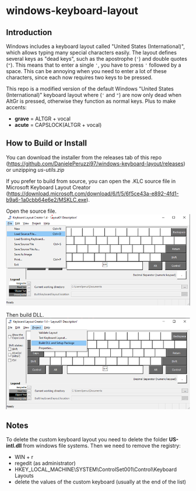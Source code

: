 # windows-keyboard-layout

## Introduction
Windows includes a keyboard layout called "United States (International)", which allows typing many special characters easily.
The layout defines several keys as "dead keys", such as the apostrophe (`'`) and double quotes (`"`).
This means that to enter a single `'`, you have to press `'` followed by a space.
This can be annoying when you need to enter a lot of these characters, since each now requires two keys to be pressed.

This repo is a modified version of the default Windows "United States (International)" keyboard layout where
(`'` and `"`) are now only dead when AltGr is pressed, otherwise they function as normal keys.
Plus to make accents:

- **grave** = ALTGR + vocal
- **acute** = CAPSLOCK(ALTGR + vocal)

## How to Build or Install
You can download the installer from the releases tab of this repo (https://github.com/DanielePeruzzi97/windows-keyboard-layout/releases) or unzipping *us-utils.zip*

If you prefer to build from source, you can open the .KLC source file in Microsoft Keyboard Layout Creator (https://download.microsoft.com/download/6/f/5/6f5ce43a-e892-4fd1-b9a6-1a0cbb64e6e2/MSKLC.exe).

Open the source file.
![Image 1](/images/loadSource.png)

Then build DLL.
![Image 2](/images/buildDll.png)

## Notes
To delete the custom keyboard layout you need to delete the folder **US-intl.dll** from windows file systems.
Then we need to remove the registry:
- WIN + r
- regedit (as administrator)
- HKEY_LOCAL_MACHINE\SYSTEM\ControlSet001\Control\Keyboard Layouts
- delete the values of the custom keyboard (usually at the end of the list)
